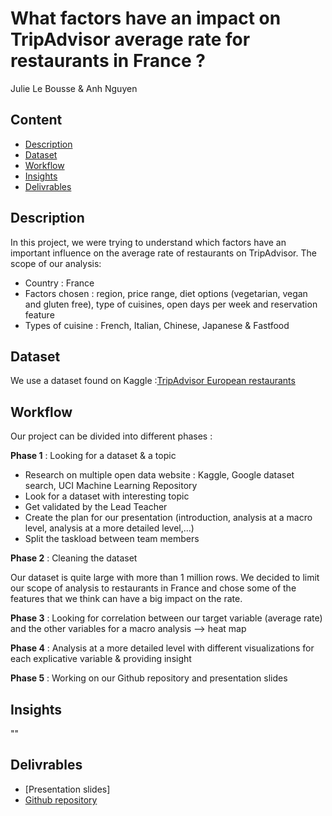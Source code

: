 # What factors have an impact on TripAdvisor average rate for restaurants in France ?
Julie Le Bousse & Anh Nguyen
## Content
- [Description](https://github.com/anhfrenay/tripadvisor_rating/blob/main/README.md#description)
- [Dataset](https://github.com/anhfrenay/tripadvisor_rating/blob/main/README.md#dataset)
- [Workflow](https://github.com/anhfrenay/tripadvisor_rating/blob/main/README.md#workflow)
- [Insights](https://github.com/anhfrenay/tripadvisor_rating/blob/main/README.md#insights)
- [Delivrables](https://github.com/anhfrenay/tripadvisor_rating/blob/main/README.md#delivrables)

## Description
In this project, we were trying to understand which factors have an important influence on the average rate of restaurants on TripAdvisor.
The scope of our analysis:
- Country : France
- Factors chosen : region, price range, diet options (vegetarian, vegan and gluten free), type of cuisines, open days per week and reservation feature
- Types of cuisine : French, Italian, Chinese, Japanese & Fastfood


## Dataset 
We use a dataset found on Kaggle :[TripAdvisor European restaurants](https://www.kaggle.com/stefanoleone992/tripadvisor-european-restaurants)


## Workflow
Our project can be divided into different phases  :

**Phase 1** : Looking for a dataset & a topic
- Research on multiple open data website : Kaggle, Google dataset search, UCI Machine Learning Repository
- Look for a dataset with interesting topic
- Get validated by the Lead Teacher
- Create the plan for our presentation (introduction, analysis at a macro level, analysis at a more detailed level,...)
- Split the taskload between team members

**Phase 2** : Cleaning the dataset

Our dataset is quite large with more than 1 million rows.
We decided to limit our scope of analysis to restaurants in France and chose some of the features that we think can have a big impact on the rate.

**Phase 3** : Looking for correlation between our target variable (average rate) and the other variables for a macro analysis --> heat map

**Phase 4** : Analysis at a more detailed level with different visualizations for each explicative variable & providing insight

**Phase 5** : Working on our Github repository and presentation slides

## Insights

""

## Delivrables
- [Presentation slides]
- [Github repository](https://github.com/anhfrenay/tripadvisor_rating)
